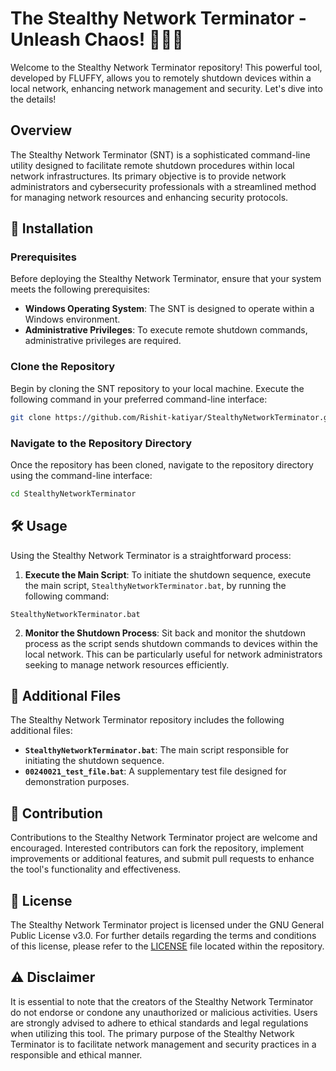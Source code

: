 


# The Stealthy Network Terminator - Unleash Chaos! 🕵️‍♂️💥

Welcome to the Stealthy Network Terminator repository! This powerful tool, developed by FLUFFY, allows you to remotely shutdown devices within a local network, enhancing network management and security. Let's dive into the details!

## Overview

The Stealthy Network Terminator (SNT) is a sophisticated command-line utility designed to facilitate remote shutdown procedures within local network infrastructures. Its primary objective is to provide network administrators and cybersecurity professionals with a streamlined method for managing network resources and enhancing security protocols.

## 🚀 Installation

### Prerequisites

Before deploying the Stealthy Network Terminator, ensure that your system meets the following prerequisites:

- **Windows Operating System**: The SNT is designed to operate within a Windows environment.
- **Administrative Privileges**: To execute remote shutdown commands, administrative privileges are required.

### Clone the Repository

Begin by cloning the SNT repository to your local machine. Execute the following command in your preferred command-line interface:

```bash
git clone https://github.com/Rishit-katiyar/StealthyNetworkTerminator.git
```

### Navigate to the Repository Directory

Once the repository has been cloned, navigate to the repository directory using the command-line interface:

```bash
cd StealthyNetworkTerminator
```

## 🛠️ Usage

Using the Stealthy Network Terminator is a straightforward process:

1. **Execute the Main Script**: To initiate the shutdown sequence, execute the main script, `StealthyNetworkTerminator.bat`, by running the following command:

```batch
StealthyNetworkTerminator.bat
```

2. **Monitor the Shutdown Process**: Sit back and monitor the shutdown process as the script sends shutdown commands to devices within the local network. This can be particularly useful for network administrators seeking to manage network resources efficiently.

## 📁 Additional Files

The Stealthy Network Terminator repository includes the following additional files:

- **`StealthyNetworkTerminator.bat`**: The main script responsible for initiating the shutdown sequence.
- **`00240021_test_file.bat`**: A supplementary test file designed for demonstration purposes.

## 🤝 Contribution

Contributions to the Stealthy Network Terminator project are welcome and encouraged. Interested contributors can fork the repository, implement improvements or additional features, and submit pull requests to enhance the tool's functionality and effectiveness.

## 📝 License

The Stealthy Network Terminator project is licensed under the GNU General Public License v3.0. For further details regarding the terms and conditions of this license, please refer to the [LICENSE](LICENSE) file located within the repository.

## ⚠️ Disclaimer

It is essential to note that the creators of the Stealthy Network Terminator do not endorse or condone any unauthorized or malicious activities. Users are strongly advised to adhere to ethical standards and legal regulations when utilizing this tool. The primary purpose of the Stealthy Network Terminator is to facilitate network management and security practices in a responsible and ethical manner.
